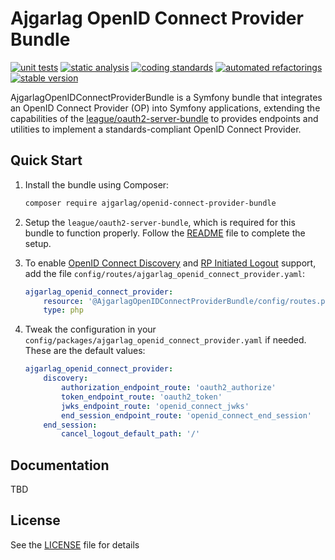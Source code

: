 # Ajgarlag OpenID Connect Provider Bundle

[![unit tests](https://github.com/ajgarlag/openid-connect-provider-bundle/actions/workflows/unit-tests.yml/badge.svg)](https://github.com/ajgarlag/openid-connect-provider-bundle/actions/workflows/unit-tests.yml)
[![static analysis](https://github.com/ajgarlag/openid-connect-provider-bundle/actions/workflows/static-analysis.yml/badge.svg)](https://github.com/ajgarlag/openid-connect-provider-bundle/actions/workflows/static-analysis.yml)
[![coding standards](https://github.com/ajgarlag/openid-connect-provider-bundle/actions/workflows/coding-standards.yml/badge.svg)](https://github.com/ajgarlag/openid-connect-provider-bundle/actions/workflows/coding-standards.yml)
[![automated refactorings](https://github.com/ajgarlag/openid-connect-provider-bundle/actions/workflows/automated-refactorings.yml/badge.svg)](https://github.com/ajgarlag/openid-connect-provider-bundle/actions/workflows/automated-refactorings.yml)
[![stable version](https://poser.pugx.org/ajgarlag/openid-connect-provider-bundle/v/stable)](https://packagist.org/packages/ajgarlag/openid-connect-provider-bundle)

AjgarlagOpenIDConnectProviderBundle is a Symfony bundle that integrates an OpenID Connect Provider (OP) into Symfony applications, extending the capabilities of the [league/oauth2-server-bundle](https://github.com/thephpleague/oauth2-server-bundle) to provides endpoints and utilities to implement a standards-compliant OpenID Connect Provider.

## Quick Start

1. Install the bundle using Composer:

    ```sh
    composer require ajgarlag/openid-connect-provider-bundle
    ```

2. Setup the `league/oauth2-server-bundle`, which is required for this bundle to function properly. Follow the [README](https://github.com/thephpleague/oauth2-server-bundle/blob/master/README.md) file to complete the setup.

3. To enable [OpenID Connect Discovery](https://openid.net/specs/openid-connect-discovery-1_0.html) and [RP Initiated Logout](https://openid.net/specs/openid-connect-rpinitiated-1_0.html) support, add the file `config/routes/ajgarlag_openid_connect_provider.yaml`:

    ```yaml
    ajgarlag_openid_connect_provider:
        resource: '@AjgarlagOpenIDConnectProviderBundle/config/routes.php'
        type: php
    ```

4. Tweak the configuration in your `config/packages/ajgarlag_openid_connect_provider.yaml` if needed. These are the default values:

    ```yaml
    ajgarlag_openid_connect_provider:
        discovery:
            authorization_endpoint_route: 'oauth2_authorize'
            token_endpoint_route: 'oauth2_token'
            jwks_endpoint_route: 'openid_connect_jwks'
            end_session_endpoint_route: 'openid_connect_end_session'
        end_session:
            cancel_logout_default_path: '/'
    ```

## Documentation

TBD

## License

See the [LICENSE](LICENSE) file for details
